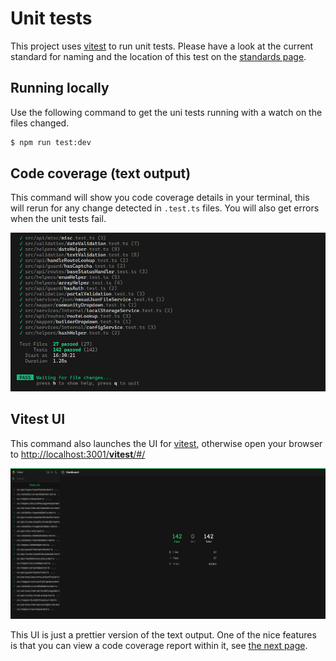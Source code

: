# Unit tests

This project uses [vitest][vitest] to run unit tests. Please have a look at the current standard for naming and the location of this test on the [standards page](../project-structure/standards.md).


## Running locally

Use the following command to get the uni tests running with a watch on the files changed.

```sh
$ npm run test:dev
```

## Code coverage (text output)

This command will show you code coverage details in your terminal, this will rerun for any change detected in `.test.ts` files. You will also get errors when the unit tests fail.

![vitest text result](/assets/img/docs/vitestTextResultScreenshot.png)

## Vitest UI

This command also launches the UI for [vitest][vitest], otherwise open your browser to [http://localhost:3001/__vitest__/#/](http://localhost:8008/__vitest__/#/)

![vitest UI](/assets/img/docs/vitestUIScreenshot.png)

This UI is just a prettier version of the text output. One of the nice features is that you can view a code coverage report within it, see [the next page](coverage-report.md).


<!-- Links used in the page -->

[vitest]: https://vitest.dev

